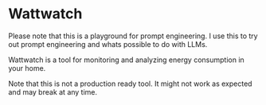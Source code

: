 # Wattwatch

Please note that this is a playground for prompt engineering. I use this to try out prompt engineering and whats possible to do with LLMs. 

Wattwatch is a tool for monitoring and analyzing energy consumption in your home.

Note that this is not a production ready tool. It might not work as expected and may break at any time.
